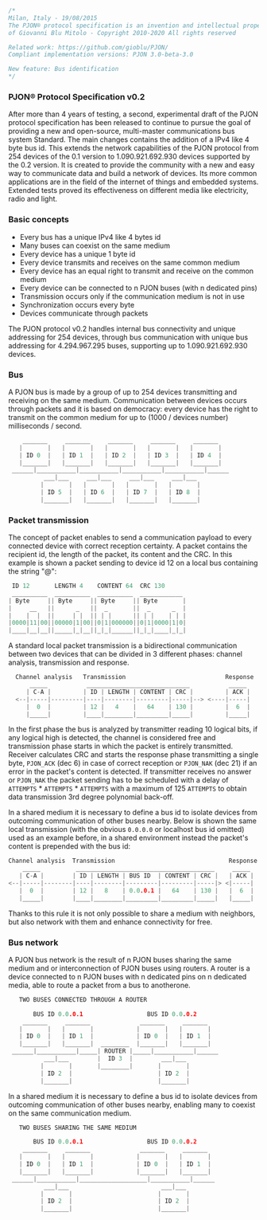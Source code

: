 
```cpp
/*
Milan, Italy - 19/08/2015
The PJON® protocol specification is an invention and intellectual property
of Giovanni Blu Mitolo - Copyright 2010-2020 All rights reserved

Related work: https://github.com/gioblu/PJON/
Compliant implementation versions: PJON 3.0-beta-3.0

New feature: Bus identification
*/
```

### PJON® Protocol Specification v0.2
After more than 4 years of testing, a second, experimental draft of the PJON protocol specification has been released to continue to pursue the goal of providing a new and open-source, multi-master communications bus system Standard. The main changes contains the addition of a IPv4 like 4 byte bus id. This extends the network capabilities of the PJON protocol from 254 devices of the 0.1 version to 1.090.921.692.930 devices supported by the 0.2 version. It is created to provide the community with a new and easy way to communicate data and build a network of devices. Its more common applications are in the field of the internet of things and embedded systems. Extended tests proved its effectiveness on different media like electricity, radio and light.

### Basic concepts
* Every bus has a unique IPv4 like 4 bytes id
* Many buses can coexist on the same medium
* Every device has a unique 1 byte id
* Every device transmits and receives on the same common medium
* Every device has an equal right to transmit and receive on the common medium
* Every device can be connected to n PJON buses (with n dedicated pins)
* Transmission occurs only if the communication medium is not in use
* Synchronization occurs every byte
* Devices communicate through packets

The PJON protocol v0.2 handles internal bus connectivity and unique addressing for 254 devices, through bus communication with unique bus addressing for 4.294.967.295 buses, supporting up to 1.090.921.692.930 devices.

### Bus
A PJON bus is made by a group of up to 254 devices transmitting and receiving on the same medium. Communication between devices occurs through packets and it is based on democracy: every device has the right to transmit on the common medium for up to (1000 / devices number) milliseconds / second.
```cpp
    _______     _______     _______     _______     _______
   |       |   |       |   |       |   |       |   |       |  
   | ID 0  |   | ID 1  |   | ID 2  |   | ID 3  |   | ID 4  |  
   |_______|   |_______|   |_______|   |_______|   |_______|    
 ______|___________|___________|___________|___________|______
          ___|___     ___|___     ___|___     ___|___
         |       |   |       |   |       |   |       |   
         | ID 5  |   | ID 6  |   | ID 7  |   | ID 8  |
         |_______|   |_______|   |_______|   |_______|    
```

### Packet transmission
The concept of packet enables to send a communication payload to every connected device with correct reception certainty. A packet contains the recipient id, the length of the packet, its content and the CRC. In this example is shown a packet sending to device id 12 on a local bus containing the string "@":
```cpp
 ID 12       LENGTH 4    CONTENT 64  CRC 130
 __________  __________  __________  ____________
| Byte     || Byte     || Byte     || Byte       |
|     __   ||      _   ||  _       ||  _      _  |
|    |  |  ||     | |  || | |      || | |    | | |
|0000|11|00||00000|1|00||0|1|000000||0|1|0000|1|0|
|____|__|__||_____|_|__||_|_|______||_|_|____|_|_|
```

A standard local packet transmission is a bidirectional communication between two devices that can be divided in 3 different phases: channel analysis, transmission and response.
```cpp
  Channel analysis   Transmission                            Response
      _____           _____________________________           _____
     | C-A |         | ID | LENGTH | CONTENT | CRC |         | ACK |
  <--|-----|---------|----|--------|---------|-----|--> <----|-----|
     |  0  |         | 12 |   4    |   64    | 130 |         |  6  |
     |_____|         |____|________|_________|_____|         |_____|
```

In the first phase the bus is analyzed by transmitter reading 10 logical bits, if any logical high is detected, the channel is considered free and transmission phase starts in which the packet is entirely transmitted. Receiver calculates CRC and starts the response phase transmitting a single byte, `PJON_ACK` (dec 6) in case of correct reception or `PJON_NAK` (dec 21) if an error in the packet's content is detected. If transmitter receives no answer or `PJON_NAK` the packet sending has to be scheduled with a delay of `ATTEMPTS` * `ATTEMPTS` * `ATTEMPTS` with a maximum of 125 `ATTEMPTS` to obtain data transmission 3rd degree polynomial back-off.

In a shared medium it is necessary to define a bus id to isolate devices from outcoming communication of other buses nearby. Below is shown the same local transmission (with the obvious `0.0.0.0` or localhost bus id omitted) used as an example before, in a shared environment instead the packet's content is prepended with the bus id:
```cpp
Channel analysis  Transmission                                Response
    _____          _______________________________________     _____
   | C-A |        | ID | LENGTH | BUS ID  | CONTENT | CRC |   | ACK |
<--|-----|--------|----|--------|---------|---------|-----|> <|-----|
   |  0  |        | 12 |   8    | 0.0.0.1 |   64    | 130 |   |  6  |
   |_____|        |____|________|_________|_________|_____|   |_____|
```
Thanks to this rule it is not only possible to share a medium with neighbors, but also network with them and enhance connectivity for free.

### Bus network
A PJON bus network is the result of n PJON buses sharing the same medium and or interconnection of PJON buses using routers. A router is a device connected to n PJON buses with n dedicated pins on n dedicated media, able to route a packet from a bus to anotherone.

```cpp  
   TWO BUSES CONNECTED THROUGH A ROUTER

       BUS ID 0.0.0.1                  BUS ID 0.0.0.2
    _______     _______              _______     _______
   |       |   |       |            |       |   |       |
   | ID 0  |   | ID 1  |            | ID 0  |   | ID 1  |
   |_______|   |_______|  ________  |_______|   |_______|
 ______|___________|_____| ROUTER |_____|___________|______
          ___|___        |  ID 3  |        ___|___
         |       |       |________|       |       |
         | ID 2  |                        | ID 2  |
         |_______|                        |_______|
```

In a shared medium it is necessary to define a bus id to isolate devices from outcoming communication of other buses nearby, enabling many to coexist on the same communication medium.
```cpp  
   TWO BUSES SHARING THE SAME MEDIUM

       BUS ID 0.0.0.1                  BUS ID 0.0.0.2
    _______     _______              _______     _______
   |       |   |       |            |       |   |       |
   | ID 0  |   | ID 1  |            | ID 0  |   | ID 1  |
   |_______|   |_______|            |_______|   |_______|
 ______|___________|___________________|___________|______
          ___|___                          ___|___
         |       |                        |       |
         | ID 2  |                        | ID 2  |
         |_______|                        |_______|

```
